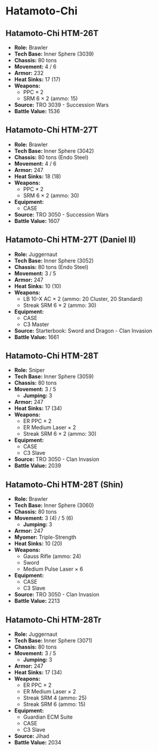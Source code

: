 # Hatamoto-Chi
## Hatamoto-Chi HTM-26T
- **Role:** Brawler
- **Tech Base:** Inner Sphere (3039)
- **Chassis:** 80 tons
- **Movement:** 4 / 6
- **Armor:** 232
- **Heat Sinks:** 17 (17)
- **Weapons:**
  - PPC × 2
  - SRM 6 × 2 (ammo: 15)
- **Source:** TRO 3039 - Succession Wars
- **Battle Value:** 1536

## Hatamoto-Chi HTM-27T
- **Role:** Brawler
- **Tech Base:** Inner Sphere (3042)
- **Chassis:** 80 tons (Endo Steel)
- **Movement:** 4 / 6
- **Armor:** 247
- **Heat Sinks:** 18 (18)
- **Weapons:**
  - PPC × 2
  - SRM 6 × 2 (ammo: 30)
- **Equipment:**
  - CASE
- **Source:** TRO 3050 - Succession Wars
- **Battle Value:** 1607

## Hatamoto-Chi HTM-27T (Daniel II)
- **Role:** Juggernaut
- **Tech Base:** Inner Sphere (3052)
- **Chassis:** 80 tons (Endo Steel)
- **Movement:** 3 / 5
- **Armor:** 247
- **Heat Sinks:** 10 (10)
- **Weapons:**
  - LB 10-X AC × 2 (ammo: 20 Cluster, 20 Standard)
  - Streak SRM 6 × 2 (ammo: 30)
- **Equipment:**
  - CASE
  - C3 Master
- **Source:** Starterbook: Sword and Dragon - Clan Invasion
- **Battle Value:** 1661

## Hatamoto-Chi HTM-28T
- **Role:** Sniper
- **Tech Base:** Inner Sphere (3059)
- **Chassis:** 80 tons
- **Movement:** 3 / 5
  - **Jumping:** 3
- **Armor:** 247
- **Heat Sinks:** 17 (34)
- **Weapons:**
  - ER PPC × 2
  - ER Medium Laser × 2
  - Streak SRM 6 × 2 (ammo: 30)
- **Equipment:**
  - CASE
  - C3 Slave
- **Source:** TRO 3050 - Clan Invasion
- **Battle Value:** 2039

## Hatamoto-Chi HTM-28T (Shin)
- **Role:** Brawler
- **Tech Base:** Inner Sphere (3060)
- **Chassis:** 80 tons
- **Movement:** 3 (4) / 5 (6)
  - **Jumping:** 3
- **Armor:** 247
- **Myomer:** Triple-Strength
- **Heat Sinks:** 10 (20)
- **Weapons:**
  - Gauss Rifle (ammo: 24)
  - Sword
  - Medium Pulse Laser × 6
- **Equipment:**
  - CASE
  - C3 Slave
- **Source:** TRO 3050 - Clan Invasion
- **Battle Value:** 2213

## Hatamoto-Chi HTM-28Tr
- **Role:** Juggernaut
- **Tech Base:** Inner Sphere (3071)
- **Chassis:** 80 tons
- **Movement:** 3 / 5
  - **Jumping:** 3
- **Armor:** 247
- **Heat Sinks:** 17 (34)
- **Weapons:**
  - ER PPC × 2
  - ER Medium Laser × 2
  - Streak SRM 4 (ammo: 25)
  - Streak SRM 6 (ammo: 15)
- **Equipment:**
  - Guardian ECM Suite
  - CASE
  - C3 Slave
- **Source:** Jihad
- **Battle Value:** 2034

